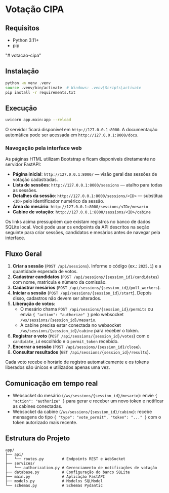 # Votação CIPA

## Requisitos

- Python 3.11+
- pip

"# votacao-cipa" 
## Instalação

```bash
python -m venv .venv
source .venv/bin/activate  # Windows: .venv\Scripts\activate
pip install -r requirements.txt
```

## Execução

```bash
uvicorn app.main:app --reload
```

O servidor ficará disponível em `http://127.0.0.1:8000`. A documentação automática pode ser acessada em `http://127.0.0.1:8000/docs`.

### Navegação pela interface web

As páginas HTML utilizam Bootstrap e ficam disponíveis diretamente no servidor FastAPI:

- **Página inicial**: `http://127.0.0.1:8000/` — visão geral das sessões de votação cadastradas.
- **Lista de sessões**: `http://127.0.0.1:8000/sessions` — atalho para todas as sessões.
- **Detalhes da sessão**: `http://127.0.0.1:8000/sessions/<ID>` — substitua `<ID>` pelo identificador numérico da sessão.
- **Área do mesário**: `http://127.0.0.1:8000/sessions/<ID>/mesario`
- **Cabine de votação**: `http://127.0.0.1:8000/sessions/<ID>/cabine`

Os links acima pressupõem que existam registros no banco de dados SQLite local. Você pode usar os endpoints da API descritos na seção seguinte para criar sessões, candidatos e mesários antes de navegar pela interface.

## Fluxo Geral

1. **Criar a sessão** (`POST /api/sessions`). Informe o código (ex.: `2025.1`) e a quantidade esperada de votos.
2. **Cadastrar candidatos** (`POST /api/sessions/{session_id}/candidates`) com nome, matrícula e número da comissão.
3. **Cadastrar mesários** (`POST /api/sessions/{session_id}/poll_workers`).
4. **Iniciar a sessão** (`POST /api/sessions/{session_id}/start`). Depois disso, cadastros não devem ser alterados.
5. **Liberação de votos**:
   - O mesário chama `POST /api/sessions/{session_id}/permits` ou envia `{ "action": "authorize" }` pelo websocket `/ws/sessions/{session_id}/mesario`.
   - A cabine precisa estar conectada no websocket `/ws/sessions/{session_id}/cabine` para receber o token.
6. **Registrar o voto** (`POST /api/sessions/{session_id}/votes`) com o `candidate_id` escolhido e o `permit_token` recebido.
7. **Encerrar a sessão** (`POST /api/sessions/{session_id}/close`).
8. **Consultar resultados** (`GET /api/sessions/{session_id}/results`).

Cada voto recebe o horário de registro automaticamente e os tokens liberados são únicos e utilizados apenas uma vez.

## Comunicação em tempo real

- Websocket do mesário (`/ws/sessions/{session_id}/mesario`): envie `{ "action": "authorize" }` para gerar e receber um novo token e notificar as cabines conectadas.
- Websocket da cabine (`/ws/sessions/{session_id}/cabine`): recebe mensagens do tipo `{ "type": "vote_permit", "token": "..." }` com o token autorizado mais recente.

## Estrutura do Projeto

```
app/
├── api/
│   └── routes.py        # Endpoints REST e WebSocket
├── services/
│   └── authorization.py # Gerenciamento de notificações de votação
├── database.py          # Configuração do banco SQLite
├── main.py              # Aplicação FastAPI
├── models.py            # Modelos SQLModel
└── schemas.py           # Schemas Pydantic
```